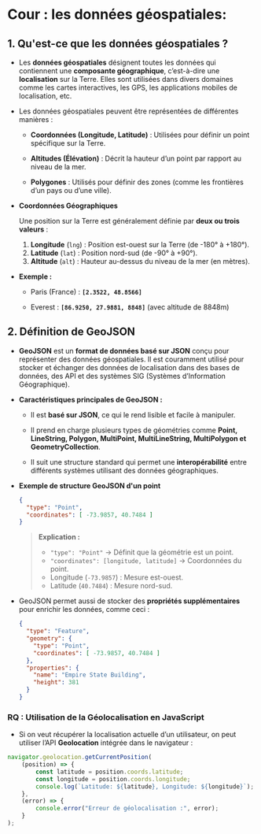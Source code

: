 # Cour : **les données géospatiales:**



## 1. Qu'est-ce que **les données géospatiales** ?

- Les **données géospatiales** désignent toutes les données qui contiennent une **composante géographique**, c’est-à-dire une **localisation** sur la Terre. Elles sont utilisées dans divers domaines comme les cartes interactives, les GPS, les applications mobiles de localisation, etc.  

- Les données géospatiales peuvent être représentées de différentes manières :  

  - **Coordonnées (Longitude, Latitude)** : Utilisées pour définir un point spécifique sur la Terre.  

  - **Altitudes (Élévation)** : Décrit la hauteur d’un point par rapport au niveau de la mer.  

  - **Polygones** : Utilisés pour définir des zones (comme les frontières d’un pays ou d’une ville).  


- **Coordonnées Géographiques**

  Une position sur la Terre est généralement définie par **deux ou trois valeurs** :  

  1. **Longitude** (`lng`) : Position est-ouest sur la Terre (de -180° à +180°).  
  2. **Latitude** (`lat`) : Position nord-sud (de -90° à +90°).  
  3. **Altitude** (`alt`) : Hauteur au-dessus du niveau de la mer (en mètres).  

- **Exemple :**

  - Paris (France) : **`[2.3522, 48.8566]`**  

  - Everest : **`[86.9250, 27.9881, 8848]`** (avec altitude de 8848m)


## 2. Définition de **GeoJSON**  


- **GeoJSON** est un **format de données basé sur JSON** conçu pour représenter des données géospatiales. Il est couramment utilisé pour stocker et échanger des données de localisation dans des bases de données, des API et des systèmes SIG (Systèmes d’Information Géographique).  


- **Caractéristiques principales de GeoJSON :**

  - Il est **basé sur JSON**, ce qui le rend lisible et facile à manipuler.  

  - Il prend en charge plusieurs types de géométries comme **Point, LineString, Polygon, MultiPoint, MultiLineString, MultiPolygon et GeometryCollection**.  

  - Il suit une structure standard qui permet une **interopérabilité** entre différents systèmes utilisant des données géographiques.  

- **Exemple de structure GeoJSON d'un point**  

  ```json
  {
    "type": "Point",
    "coordinates": [ -73.9857, 40.7484 ]
  }
  ```


  >**Explication :**  
  >- `"type": "Point"` → Définit que la géométrie est un point.  
  >- `"coordinates": [longitude, latitude]` → Coordonnées du point.  
    >- Longitude (`-73.9857`) : Mesure est-ouest.  
    >- Latitude (`40.7484`) : Mesure nord-sud.  


- GeoJSON permet aussi de stocker des **propriétés supplémentaires** pour enrichir les données, comme ceci :  

  ```json
  {
    "type": "Feature",
    "geometry": {
      "type": "Point",
      "coordinates": [ -73.9857, 40.7484 ]
    },
    "properties": {
      "name": "Empire State Building",
      "height": 381
    }
  }
  ```



### RQ : **Utilisation de la Géolocalisation en JavaScript**


- Si on veut récupérer la localisation actuelle d’un utilisateur, on peut utiliser l’API **Geolocation** intégrée dans le navigateur :

```js
navigator.geolocation.getCurrentPosition(
    (position) => {
        const latitude = position.coords.latitude;
        const longitude = position.coords.longitude;
        console.log(`Latitude: ${latitude}, Longitude: ${longitude}`);
    },
    (error) => {
        console.error("Erreur de géolocalisation :", error);
    }
);
```


